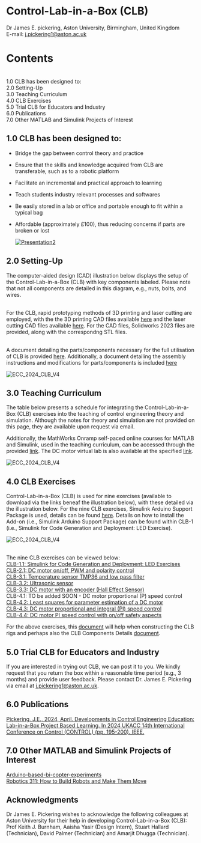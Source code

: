 # Control-Lab-in-a-Box (CLB)
Dr James E. pickering, Aston University, Birmingham, United Kingdom
<br />E-mail: j.pickering1@aston.ac.uk

# Contents
<br />1.0 CLB has been designed to:
<br />2.0 Setting-Up
<br />3.0 Teaching Curriculum
<br />4.0 CLB Exercises 
<br />5.0 Trial CLB for Educators and Industry
<br />6.0 Publications 
<br />7.0 Other MATLAB and Simulink Projects of Interest


## 1.0 CLB has been designed to: 
* Bridge the gap between control theory and practice
* Ensure that the skills and knowledge acquired from CLB are transferable, such as to a robotic platform
* Facilitate an incremental and practical approach to learning
* Teach students industry relevant processes and softwares 
* Be easily stored in a lab or office and portable enough to fit within a typical bag
* Affordable (approximately £100), thus reducing concerns if parts are broken or lost

  [![Presentation2](https://github.com/DrJEPickering/Control-Lab-in-a-Box/assets/154066708/2835c8d0-3a54-4bd1-a774-a8bef5e789c1)](https://youtu.be/RAiwTbeBUcU)

## 2.0 Setting-Up 
The computer-aided design (CAD) illustration below displays the setup of the Control-Lab-in-a-Box (CLB) with key components labeled. Please note that not all components are detailed in this diagram, e.g., nuts, bolts, and wires.

<br />For the CLB, rapid prototyping methods of 3D printing and laser cutting are employed, with the the 3D printing CAD files available [here](https://github.com/DrJEPickering/Control-Lab-in-a-Box/blob/main/CAD_files_for_3D_printing.zip) and the laser cutting CAD files available [here](https://github.com/DrJEPickering/Control-Lab-in-a-Box/blob/main/CAD_files_to_be_laser_cut.zip). For the CAD files, Solidworks 2023 files are provided, along with the correspondng STL files.

<br />A document detailing the parts/components necessary for the full utilisation of CLB is provided [here](https://github.com/DrJEPickering/Control-Lab-in-a-Box/blob/main/CLB_component_details.pdf). Additionally, a document detailing the assembly instructions and modifications for parts/components is included [here](https://github.com/DrJEPickering/Control-Lab-in-a-Box/blob/main/Assembly_modifications_Instructions.pdf)
 
![ECC_2024_CLB_V4](https://github.com/DrJEPickering/Control-Lab-in-a-Box/assets/154066708/cce5519f-a3a0-474c-a365-a4bdae9124cc)

## 3.0 Teaching Curriculum
The table below presents a schedule for integrating the Control-Lab-in-a-Box (CLB) exercises into the teaching of control engineering theory and simulation. Although the notes for theory and simulation are not provided on this page, they are available upon request via email.

Additionally, the MathWorks Onramp self-paced online courses for MATLAB and Simulink, used in the teaching curriculum, can be accessed through the provided [link](https://matlabacademy.mathworks.com/). 
The DC motor virtual lab is also available at the specified [link](https://uk.mathworks.com/matlabcentral/fileexchange/100064-virtual-hardware-and-labs-for-controls).

![ECC_2024_CLB_V4](https://github.com/DrJEPickering/Control-Lab-in-a-Box/assets/154066708/59e8a68a-1f05-4fb0-99d4-7bc28d49dd86)

## 4.0 CLB Exercises 
Control-Lab-in-a-Box (CLB) is used for nine exercises (available to download via the links beneaf the illustration below), with these detailed via the illustration below. For the nine CLB exercises, Simulink Arduino Support Package is used, details can be found [here](https://uk.mathworks.com/hardware-support/arduino.html?#simulink). Details on how to install the Add-on (i.e., Simulink Arduino Support Package) can be found within CLB-1 (i.e., Simulink for Code Generation and Deployment: LED Exercise).

![ECC_2024_CLB_V4](https://github.com/DrJEPickering/Control-Lab-in-a-Box/assets/154066708/e3aca182-9093-4c64-993f-d81ff951592a)

<br /> The nine CLB exercises can be viewed below:
<br />[CLB-1.1: Simulink for Code Generation and Deployment: LED Exercises](https://github.com/DrJEPickering/Control-Lab-in-a-Box/blob/main/CLB_1.1_Simulink%20for%20Code%20Generation%20and%20Deployment%20LED%20Exercise.pdf)
<br />[CLB-2.1: DC motor on/off, PWM and polarity control](https://github.com/DrJEPickering/Control-Lab-in-a-Box/blob/main/CLB_2.1_Polarity_speed_control_DC_motor.pdf)
<br />[CLB-3.1: Temperature sensor TMP36 and low pass filter](https://github.com/DrJEPickering/Control-Lab-in-a-Box/blob/main/CLB_3.1_Temp_sensor_filtered.pdf)
<br />[CLB-3.2: Ultrasonic sensor](https://github.com/DrJEPickering/Control-Lab-in-a-Box/blob/main/CLB_3.2_Ultrasonic_sensor.pdf)
<br />[CLB-3.3: DC motor with an encoder (Hall Effect Sensor)](https://github.com/DrJEPickering/Control-Lab-in-a-Box/blob/main/CLB_3.3%20dc_motor_encoder.pdf)
<br />CLB-4.1: TO be added SOON - DC motor proportional (P) speed control
<br />[CLB-4.2: Least squares for parameter estimation of a DC motor](https://github.com/DrJEPickering/Control-Lab-in-a-Box/blob/main/CLB_4.2%20system_indentification_for_parameter_estimation_dc_motor.pdf)
<br />[CLB-4.3: DC motor proportional and integral (PI) speed control](https://github.com/DrJEPickering/Control-Lab-in-a-Box/blob/main/CLB_4.3%20PI_control_of_a_DC_motor.pdf)
<br />[CLB-4.4: DC motor PI speed control with on/off safety aspects](https://github.com/DrJEPickering/Control-Lab-in-a-Box/blob/main/CLB_4.4%20Temp_disp_control_of_a_DC_motor.pdf)

For the above exercises, this [document](https://github.com/DrJEPickering/Control-Lab-in-a-Box/blob/main/compartment_part_details.pdf) will help when constructing the CLB rigs and perhaps also the CLB Components Details [document](https://github.com/DrJEPickering/Control-Lab-in-a-Box/blob/main/Assembly_modifications_Instructions.pdf).


## 5.0 Trial CLB for Educators and Industry
If you are interested in trying out CLB, we can post it to you. 
We kindly request that you return the box within a reasonable time period (e.g., 3 months) and provide user feedback. 
Please contact Dr. James E. Pickering via email at j.pickering1@aston.ac.uk.

## 6.0 Publications 
[Pickering, J.E., 2024, April. Developments in Control Engineering Education: Lab-in-a-Box Project Based Learning. In 2024 UKACC 14th International Conference on Control (CONTROL) (pp. 195-200). IEEE.](https://ieeexplore.ieee.org/document/10531946)

## 7.0 Other MATLAB and Simulink Projects of Interest
[Arduino-based-bi-copter-experiments](https://github.com/eenikov/Arduino-based-bi-copter-experiments/tree/main)\
[Robotics 311: How to Build Robots and Make Them Move](https://github.com/michiganrobotics/rob311)


## Acknowledgments
Dr James E. Pickering wishes to acknowledge the following colleagues at Aston University for their help in developing Control-Lab-in-a-Box (CLB): Prof Keith J. Burnham, Aaisha Yasir (Design Intern), Stuart Hallard (Technician), David Palmer (Technician) and Amarjit Dhugga (Technician).
